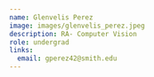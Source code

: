 ```yaml
---
name: Glenvelis Perez
image: images/glenvelis_perez.jpeg
description: RA- Computer Vision
role: undergrad
links:
  email: gperez42@smith.edu
---
```


